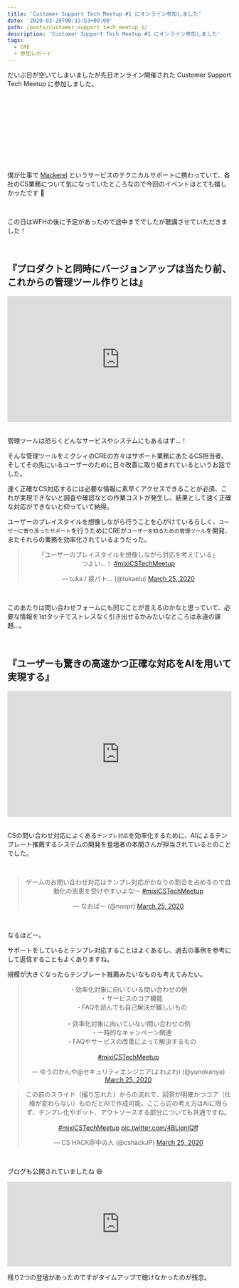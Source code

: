 ```yaml
---
title: 'Customer Support Tech Meetup #1 にオンライン参加しました'
date: '2020-03-29T00:33:53+00:00'
path: /posts/customer_support_tech_meetup_1/
description: 'Customer Support Tech Meetup #1 にオンライン参加しました'
tags:
  - CRE
  - 参加レポート
---
```


だいぶ日が空いてしまいましたが先日オンライン開催された Customer Support Tech Meetup に参加しました。

<div class="iframely-embed"><div class="iframely-responsive" style="height: 140px; padding-bottom: 0;"><a href="https://mixi.connpass.com/event/167390/" data-iframely-url="//cdn.iframe.ly/tXHzhbI?iframe=card-small"></a></div></div>

<br>

僕が仕事で [Mackerel](https://mackerel.io/ja/) というサービスのテクニカルサポートに携わっていて、各社のCS業務について気になっていたところなので今回のイベントはとても嬉しかったです :pray:

<br>

この日はWFHの後に予定があったので途中まででしたが聴講させていただきました！

<br>

## 『プロダクトと同時にバージョンアップは当たり前、これからの管理ツール作りとは』

<div style="left: 0; width: 100%; height: 0; position: relative; padding-bottom: 56.1972%;"><iframe src="https://speakerdeck.com/player/669f4da4b9514cfb8b2bc2f3adaf3e5f" style="border: 0; top: 0; left: 0; width: 100%; height: 100%; position: absolute;" allowfullscreen scrolling="no" allow="encrypted-media"></iframe></div>

<br>

管理ツールは恐らくどんなサービスやシステムにもあるはず…！

そんな管理ツールをミクシィのCREの方々はサポート業務にあたるCS担当者、そしてその先にいるユーザーのために日々改善に取り組まれているというお話でした。

速く正確なCS対応するには必要な情報に素早くアクセスできることが必須、これが実現できないと調査や確認などの作業コストが発生し、結果として速く正確な対応ができないと仰っていて納得。

ユーザーのプレイスタイルを想像しながら行うことを心がけているらしく、`ユーザーに寄り添ったサポート`を行うためにCREが`ユーザーを知るための管理ツール`を開発、またそれらの業務を効率化されているようだった。

<blockquote class="twitter-tweet" data-dnt="true" align="center"><p lang="ja" dir="ltr">「ユーザーのプレイスタイルを想像しながら対応を考えている」<br>つよい…！ <a href="https://twitter.com/hashtag/mixiCSTechMeetup?src=hash&amp;ref_src=twsrc%5Etfw">#mixiCSTechMeetup</a></p>&mdash; tuka / 疲パト… (@tukaelu) <a href="https://twitter.com/tukaelu/status/1242757948192915456?ref_src=twsrc%5Etfw">March 25, 2020</a></blockquote>

<br>

このあたりは問い合わせフォームにも同じことが言えるのかなと思っていて、必要な情報を1stタッチでストレスなく引き出せるかみたいなところは永遠の課題…。

<br>

## 『ユーザーも驚きの高速かつ正確な対応をAIを用いて実現する』

<div style="left: 0; width: 100%; height: 0; position: relative; padding-bottom: 56.1972%;"><iframe src="https://speakerdeck.com/player/7f2e875e476e41fb8672280e7cea9ebb" style="border: 0; top: 0; left: 0; width: 100%; height: 100%; position: absolute;" allowfullscreen scrolling="no" allow="encrypted-media"></iframe></div>

<br>

CSの問い合わせ対応によくある`テンプレ対応`を効率化するために、AIによるテンプレート推薦するシステムの開発を登壇者の本間さんが担当されているとのことでした。

<br>

<blockquote class="twitter-tweet" data-dnt="true" align="center"><p lang="ja" dir="ltr">ゲームのお問い合わせ対応はテンプレ対応がかなりの割合を占めるので自動化の恩恵を受けやすいよなー <a href="https://twitter.com/hashtag/mixiCSTechMeetup?src=hash&amp;ref_src=twsrc%5Etfw">#mixiCSTechMeetup</a></p>&mdash; なおぱー (@naopr) <a href="https://twitter.com/naopr/status/1242761942428553216?ref_src=twsrc%5Etfw">March 25, 2020</a></blockquote>

<br>

なるほどー。

サポートをしているとテンプレ対応することはよくあるし、過去の事例を参考にして返信することもよくありますね。

規模が大きくなったらテンプレート推薦みたいなものも考えてみたい。

<blockquote class="twitter-tweet" data-dnt="true" align="center"><p lang="ja" dir="ltr">・効率化対象に向いている問い合わせの例<br>　・サービスのコア機能<br>　・FAQを読んでも自己解決が難しいもの<br><br>・効率化対象に向いていない問い合わせの例<br>　・一時的なキャンペーン関連<br>　・FAQやサービスの改善によって解決するもの<br><br> <a href="https://twitter.com/hashtag/mixiCSTechMeetup?src=hash&amp;ref_src=twsrc%5Etfw">#mixiCSTechMeetup</a></p>&mdash; ゆうのかんや@セキュリティエンジニア(よわよわ) (@yunokanya) <a href="https://twitter.com/yunokanya/status/1242765501199052801?ref_src=twsrc%5Etfw">March 25, 2020</a></blockquote>

<blockquote class="twitter-tweet" data-dnt="true" align="center"><p lang="ja" dir="ltr">この前のスライド（撮り忘れた）からの流れで、回答が明確かつコア（仕様が変わらない）ものだとAIで作成可能。ここら辺の考え方はAIに限らず、テンプレ化やボット、アウトソースする部分についても共通ですね。<br><br> <a href="https://twitter.com/hashtag/mixiCSTechMeetup?src=hash&amp;ref_src=twsrc%5Etfw">#mixiCSTechMeetup</a> <a href="https://t.co/4BLjqnIQff">pic.twitter.com/4BLjqnIQff</a></p>&mdash; CS HACK@中の人 (@cshackJP) <a href="https://twitter.com/cshackJP/status/1242766682998759424?ref_src=twsrc%5Etfw">March 25, 2020</a></blockquote>

<br>

ブログも公開されていましたね :smile:

<iframe src="https://hatenablog-parts.com/embed?url=https%3A%2F%2Fmitsu9.hatenablog.com%2Fentry%2Fcustomer_support_tech_meetup_1" style="border: 0; width: 100%; height: 190px;" allowfullscreen scrolling="no"></iframe>

<br>

残り2つの登壇があったのですがタイムアップで聴けなかったのが残念。
